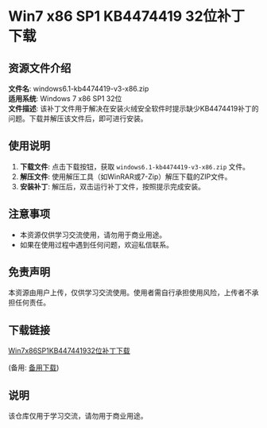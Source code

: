 # Win7 x86 SP1 KB4474419 32位补丁下载

## 资源文件介绍

**文件名**: windows6.1-kb4474419-v3-x86.zip  
**适用系统**: Windows 7 x86 SP1 32位  
**文件描述**: 该补丁文件用于解决在安装火绒安全软件时提示缺少KB4474419补丁的问题。下载并解压该文件后，即可进行安装。

## 使用说明

1. **下载文件**: 点击下载按钮，获取 `windows6.1-kb4474419-v3-x86.zip` 文件。
2. **解压文件**: 使用解压工具（如WinRAR或7-Zip）解压下载的ZIP文件。
3. **安装补丁**: 解压后，双击运行补丁文件，按照提示完成安装。

## 注意事项

- 本资源仅供学习交流使用，请勿用于商业用途。
- 如果在使用过程中遇到任何问题，欢迎私信联系。

## 免责声明

本资源由用户上传，仅供学习交流使用。使用者需自行承担使用风险，上传者不承担任何责任。

## 下载链接
[Win7x86SP1KB447441932位补丁下载](https://pan.quark.cn/s/fcb42f4b9c3b) 

(备用: [备用下载](https://pan.baidu.com/s/1z7oyjld3Au66pImqXFGObg?pwd=1234))

## 说明

该仓库仅用于学习交流，请勿用于商业用途。
